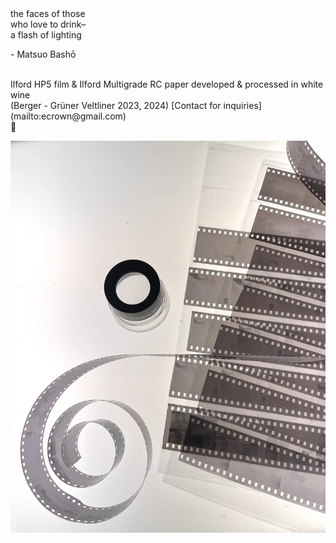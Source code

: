 # 
<br>the faces of those
<br>who love to drink–
<br>a flash of lighting
<br>   
<p>- Matsuo Bashō</p>  
<br>
Ilford HP5 film & Ilford Multigrade RC paper developed & processed in white wine
<br>(Berger - Grüner Veltliner 2023, 2024)
[Contact for inquiries](mailto:ecrown@gmail.com)
 <br><div id="clear">&#127863;</div>

![darkroom](darkroom.jpg)
